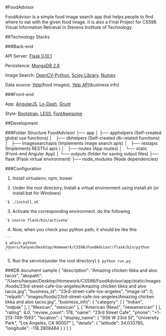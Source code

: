 #FoodAdvisor

FoodAdvisor is a simple food image search app that helps people to find where
to eat with the given food image. It is also a Final Project for CS598 Visual
Information Retrieval in Stevens Institute of Technology.

##Technology Stacks

###Back-end

API Server: [Flask 0.10.1](http://flask.pocoo.org/)

Persistence: [MongoDB 2.6](https://www.mongodb.org/)

Image Search: [OpenCV-Python](http://docs.opencv.org/trunk/doc/py_tutorials/py_setup/py_table_of_contents_setup/py_table_of_contents_setup.html#py-table-of-content-setup), [Scipy Library](http://www.scipy.org/scipylib/index.html), [Numpy](http://www.numpy.org)

Data source: [Yelp](http://www.yelp.com)(food images), [Yelp API](http://api.yelp.com)(business info)

###Front-end

App: [AngularJS](http://angularjs.org/), [Lo-Dash](http://lodash.com/), [Grunt](http://gruntjs.com/)

Style: [Bootstrap](http://getbootstrap.com/), [LESS](http://lesscss.org/), [FontAwesome](http://fortawesome.github.io/Font-Awesome/)

##Development

###Folder Structure
    FoodAdvisor/
        ├── app
        │   ├── apphelpers        (Self-created global use functions)
        │   ├── dbhelpers         (Self-created db-related functions)
        │   ├── imagesearchapis   (Implements image search apis)
        │   ├── restapis          (Implements RESTful apis )
        │   ├── routes            (App routes)
        │   └── static            (Front-end Angular App)
        │   └── outputs           (folder for saving output files)
        ├── flask                 (Flask virtual environment)
        ├── node_modules          (Node dependencies)

###Configuration
  1. Install virtualenv, npm, bower

  2. Under the root directory, Install a virtual environment using install.sh (or install.bat for Windows)
     
    `$ ./install.sh`
  3. Activate the corresponding environment. do the following
    
    `$ source flask/bin/activate`
  4. Now, when you check your python path, it should be like this
        
    ```
    $ which python
    /Users/hanyan/Desktop/Homework/CS598/FoodAdvisor/flask/bin/python
    ```
  5. Run the service(under the root directory)
    `$ python run.py`

###DB document sample
    {
        "description": "Amazing chicken tikka and aloo tacos",
        "abspath": "/Users/hanyan/Desktop/Homework/CS598/FoodAdvisor/app/static/images/foods/23rd-street-cafe-los-angeles/Amazing chicken tikka and aloo tacos.jpg",
        "business_id": "23rd-street-cafe-los-angeles",
        "image-id": 0,
        "relpath": "images/foods/23rd-street-cafe-los-angeles/Amazing chicken tikka and aloo tacos.jpg",
        "business_info": {
            "category": [
                [
                    "Indian",
                    "indpak"
                ],
                [
                    "Mexican",
                    "mexican"
                ],
                [
                    "American (New)",
                    "newamerican"
                ]
            ],
            "rating": 4.0,
            "review_count": 178,
            "name": "23rd Street Cafe",
            "phone": "+1-213-749-1593",
            "location": {
                "display_name": [
                    "936 W 23rd St",
                    "University Park",
                    "Los Angeles, CA 90007"
                ],
                "details": {
                    "latitude": 34.033785,
                    "longitude": -118.2808464
                }
            }
        }
    }
